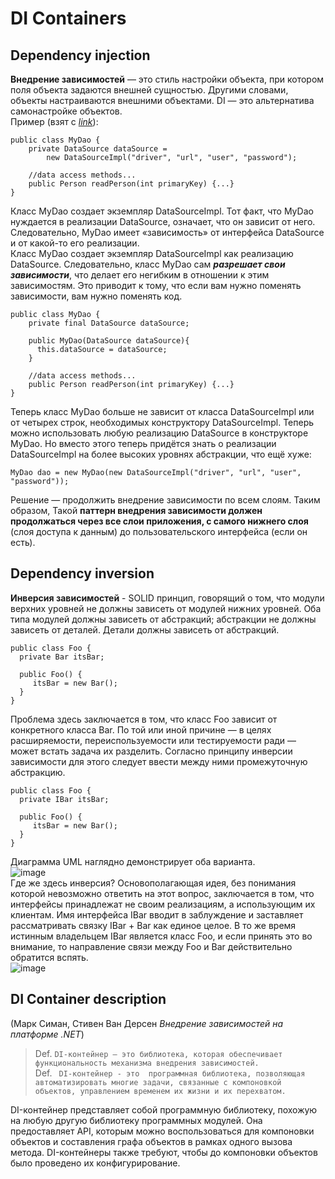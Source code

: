 # DI Containers
## Dependency injection 
**Внедрение зависимостей** — это стиль настройки объекта, при котором поля объекта задаются внешней сущностью. Другими словами, объекты настраиваются внешними объектами. DI — это альтернатива самонастройке объектов.  
Пример (взят с [_link_](https://habr.com/ru/post/350068/)):  
```
public class MyDao {
    private DataSource dataSource =
        new DataSourceImpl("driver", "url", "user", "password");

    //data access methods...
    public Person readPerson(int primaryKey) {...}
}
```
Класс MyDao создает экземпляр DataSourceImpl. Тот факт, что MyDao нуждается в реализации DataSource, означает, что он зависит от него. Следовательно, MyDao имеет «зависимость» от интерфейса DataSource и от какой-то его реализации.  
Класс MyDao создает экземпляр DataSourceImpl как реализацию DataSource. Следовательно, класс MyDao сам **_разрешает свои зависимости_**, что делает его негибким в отношении к этим зависимостям. Это приводит к тому, что если вам нужно поменять зависимости, вам нужно поменять код.  
```
public class MyDao {
    private final DataSource dataSource;
    
    public MyDao(DataSource dataSource){
      this.dataSource = dataSource;
    }

    //data access methods...
    public Person readPerson(int primaryKey) {...}
}
```
Теперь класс MyDao больше не зависит от класса DataSourceImpl или от четырех строк, необходимых конструктору DataSourceImpl. Теперь можно использовать любую реализацию DataSource в конструкторе MyDao.  Но вместо этого теперь придётся знать о реализации DataSourceImpl на более высоких уровнях абстракции, что ещё хуже:
```
MyDao dao = new MyDao(new DataSourceImpl("driver", "url", "user", "password"));
```
Решение — продолжить внедрение зависимости по всем слоям. Таким образом, Такой **паттерн внедрения зависимости должен продолжаться через все слои приложения, с самого нижнего слоя** (слоя доступа к данным) до пользовательского интерфейса (если он есть).

## Dependency inversion
**Инверсия зависимостей** - SOLID принцип, говорящий о том, что модули верхних уровней не должны зависеть от модулей нижних уровней. Оба типа модулей должны зависеть от абстракций; абстракции не должны зависеть от деталей. Детали должны зависеть от абстракций.
```
public class Foo {
  private Bar itsBar;

  public Foo() {
     itsBar = new Bar();
  }
}
```
Проблема здесь заключается в том, что класс Foo зависит от конкретного класса Bar. По той или иной причине — в целях расширяемости, переиспользуемости или тестируемости ради — может встать задача их разделить. Согласно принципу инверсии зависимости для этого следует ввести между ними промежуточную абстракцию.
```
public class Foo {
  private IBar itsBar;

  public Foo() {
     itsBar = new Bar();
  }
}
```
Диаграмма UML наглядно демонстрирует оба варианта.  
![image](https://user-images.githubusercontent.com/71063054/161337383-46158995-e69c-4dce-825f-730ed4c1bef3.png)  
Где же здесь инверсия? Основополагающая идея, без понимания которой невозможно ответить на этот вопрос, заключается в том, что интерфейсы принадлежат не своим реализациям, а использующим их клиентам. Имя интерфейса IBar вводит в заблуждение и заставляет рассматривать связку IBar + Bar как единое целое. В то же время истинным владельцем IBar является класс Foo, и если принять это во внимание, то направление связи между Foo и Bar действительно обратится вспять.  
![image](https://user-images.githubusercontent.com/71063054/161337422-4cd49408-338f-496d-91e9-779722063fcf.png)


## DI Container description
(Марк Симан, Стивен Ван Дерсен _Внедрение зависимостей на платформе .NET_)
> Def. ``DI-контейнер – это библиотека, которая обеспечивает функциональность механизма внедрения зависимостей.``  
Def. 
`` DI-контейнер - это  программная библиотека, позволяющая автоматизировать многие задачи, связанные с компоновкой объектов, управлением временем их жизни и их перехватом.``  


DI-контейнер представляет собой программную библиотеку, похожую на любую
другую библиотеку программных модулей. Она предоставляет API, которым можно
воспользоваться для компоновки объектов и составления графа объектов в рамках
одного вызова метода. DI-контейнеры также требуют, чтобы до компоновки объектов было проведено их конфигурирование.
